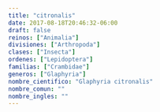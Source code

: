 ```yaml
---
title: "citronalis"
date: 2017-08-18T20:46:32-06:00
draft: false
reinos: ["Animalia"]
divisiones: ["Arthropoda"]
clases: ["Insecta"]
ordenes: ["Lepidoptera"]
familias: ["Crambidae"]
generos: ["Glaphyria"]
nombre_cientifico: "Glaphyria citronalis"
nombre_comun: ""
nombre_ingles: ""
---
```

